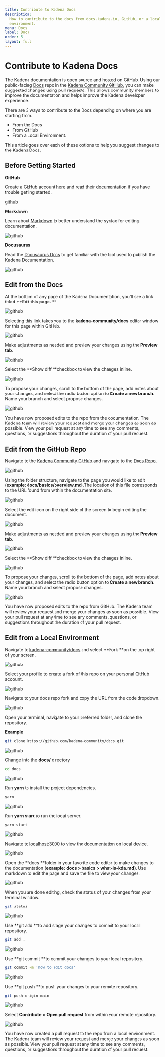 ```yaml
---
title: Contribute to Kadena Docs
description:
  How to contribute to the docs from docs.kadena.io, GitHub, or a local
  environment.
menu: Docs
label: Docs
order: 5
layout: full
---
```


# Contribute to Kadena Docs

The Kadena documentation is open source and hosted on GitHub. Using our
public-facing [Docs](https://github.com/kadena-community/docs) repo in the
[Kadena Community GitHub](https://github.com/kadena-community), you can make
suggested changes using pull requests. This allows community members to improve
the documentation and helps improve the Kadena developer experience.

There are 3 ways to contribute to the Docs depending on where you are starting
from.

- From the Docs
- From GitHub
- From a Local Environment.

This article goes over each of these options to help you suggest changes to the
[Kadena Docs](https://github.com/kadena-community/docs).

## Before Getting Started

**GitHub**

Create a GitHub account [here](https://github.com/) and read their
[documentation](https://docs.github.com/en) if you have trouble getting started.

[github](/assets/docs/1-contribute.png)

**Markdown**

Learn about [Markdown](https://www.markdownguide.org/) to better understand the
syntax for editing documentation.

![github](/assets/docs/2-contribute.png)

**Docusaurus**

Read the [Docusaurus Docs](https://docusaurus.io/) to get familiar with the tool
used to publish the Kadena Documentation.

![github](/assets/docs/3-contribute.png)

## Edit from the Docs

At the bottom of any page of the Kadena Documentation, you’ll see a link titled
**Edit this page. **

![github](/assets/docs/4-contribute.png)

Selecting this link takes you to the **kadena-community/docs** editor window for
this page within GitHub.

![github](/assets/docs/5-contribute.png)

Make adjustments as needed and preview your changes using the **Preview tab**.

![github](/assets/docs/6-contribute.png)

Select the **Show diff **checkbox to view the changes inline.

![github](/assets/docs/7-contribute.png)

To propose your changes, scroll to the bottom of the page, add notes about your
changes, and select the radio button option to **Create a new branch**. Name
your branch and select propose changes.

![github](/assets/docs/8-contribute.png)

You have now proposed edits to the repo from the documentation. The Kadena team
will review your request and merge your changes as soon as possible. View your
pull request at any time to see any comments, questions, or suggestions
throughout the duration of your pull request.

## Edit from the GitHub Repo

Navigate to the
[Kadena Community GitHub ](https://github.com/kadena-community)and navigate to
the [Docs Repo](https://github.com/kadena-community/docs).

![github](/assets/docs/9-contribute.png)

Using the folder structure, navigate to the page you would like to edit
(**example: docs/basics/overview.md**).The location of this file corresponds to
the URL found from within the documentation site.

![github](/assets/docs/10-contribute.png)

Select the edit icon on the right side of the screen to begin editing the
document.

![github](/assets/docs/11-contribute.png)

Make adjustments as needed and preview your changes using the **Preview tab**.

![github](/assets/docs/12-contribute.png)

Select the **Show diff **checkbox to view the changes inline.

![github](/assets/docs/13-contribute.png)

To propose your changes, scroll to the bottom of the page, add notes about your
changes, and select the radio button option to **Create a new branch**. Name
your branch and select propose changes.

![github](/assets/docs/14-contribute.png)

You have now proposed edits to the repo from GitHub. The Kadena team will review
your request and merge your changes as soon as possible. View your pull request
at any time to see any comments, questions, or suggestions throughout the
duration of your pull request.

## Edit from a Local Environment

Navigate to [kadena-community/docs](https://github.com/kadena-community/docs)
and select **Fork **on the top right of your screen.

![github](/assets/docs/15-contribute.png)

Select your profile to create a fork of this repo on your personal GitHub
account.

![github](/assets/docs/16-contribute.png)

Navigate to your docs repo fork and copy the URL from the code dropdown.

![github](/assets/docs/17-contribute.png)

Open your terminal, navigate to your preferred folder, and clone the repository.

**Example**

```bash title=" "
git clone https://github.com/kadena-community/docs.git
```

![github](/assets/docs/18-contribute.png)

Change into the **docs/** directory

```bash title=" "
cd docs
```

![github](/assets/docs/19-contribute.png)

Run **yarn** to install the project dependencies.

```bash title=" "
yarn
```

![github](/assets/docs/20-contribute.png)

Run **yarn start** to run the local server.

```bash title=" "
yarn start
```

![github](/assets/docs/21-contribute.png)

Navigate to [localhost:3000](http://localhost:3000/) to view the documentation
on local device.

![github](/assets/docs/22-contribute.png)

Open the **docs **folder in your favorite code editor to make changes to the
documentation (**example:** **docs > basics > what-is-kda.md)**. Use markdown to
edit the page and save the file to view your changes.

![github](/assets/docs/23-contribute.png)

When you are done editing, check the status of your changes from your terminal
window.

```bash title=" "
git status
```

![github](/assets/docs/24-contribute.png)

Use **git add **to add stage your changes to commit to your local repository.

```bash title=" "
git add .
```

![github](/assets/docs/25-contribute.png)

Use **git commit **to commit your changes to your local repository.

```bash title=" "
git commit -m 'how to edit docs'
```

![github](/assets/docs/26-contribute.png)

Use **git push **to push your changes to your remote repository.

```bash title=" "
git push origin main
```

![github](/assets/docs/27-contribute.png)

Select **Contribute > Open pull request** from within your remote repository.

![github](/assets/docs/28-contribute.png)

You have now created a pull request to the repo from a local environment. The
Kadena team will review your request and merge your changes as soon as possible.
View your pull request at any time to see any comments, questions, or
suggestions throughout the duration of your pull request.
